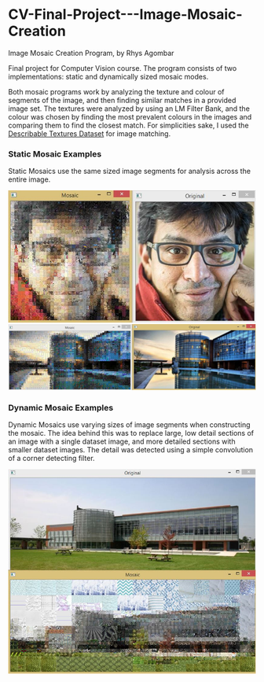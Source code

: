 # CV-Final-Project---Image-Mosaic-Creation
Image Mosaic Creation Program, by Rhys Agombar

Final project for Computer Vision course. The program consists of two implementations: static and dynamically sized mosaic modes. 

Both mosaic programs work by analyzing the texture and colour of segments of the image, and then finding similar matches in a provided image set. The textures were analyzed by using an LM Filter Bank, and the colour was chosen by finding the most prevalent colours in the images and comparing them to find the closest match. For simplicities sake, I used the [Describable Textures Dataset](https://www.robots.ox.ac.uk/~vgg/data/dtd/) for image matching. 

### Static Mosaic Examples
Static Mosaics use the same sized image segments for analysis across the entire image.

![Static Mosaic 1](/Result2.JPG)
![Static Mosaic 2](/Result3.JPG)

### Dynamic Mosaic Examples
Dynamic Mosaics use varying sizes of image segments when constructing the mosaic. The idea behind this was to replace large, low detail sections of an image with a single dataset image, and more detailed sections with smaller dataset images. The detail was detected using a simple convolution of a corner detecting filter.

![Static Mosaic 2](/variableMosaic3.JPG)
